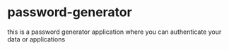 # password-generator
this is a password generator application where you can authenticate your data or applications
